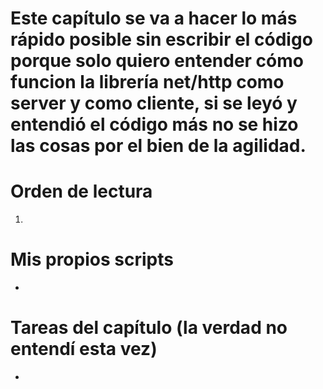 # Este capítulo se va a hacer lo más rápido posible sin escribir el código porque solo quiero entender cómo funcion la librería net/http como server y como cliente, si se leyó y entendió el código más no se hizo las cosas por el bien de la agilidad.

# Orden de lectura
1. 

# Mis propios scripts
- 

# Tareas del capítulo (la verdad no entendí esta vez)
- 
